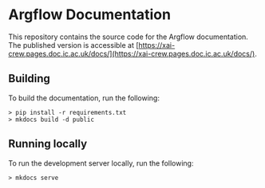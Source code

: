 # Argflow Documentation

This repository contains the source code for the Argflow documentation. The published version is
accessible at [https://xai-crew.pages.doc.ic.ac.uk/docs/](https://xai-crew.pages.doc.ic.ac.uk/docs/).

## Building

To build the documentation, run the following:

```
> pip install -r requirements.txt
> mkdocs build -d public
```

## Running locally

To run the development server locally, run the following:

```
> mkdocs serve
```

